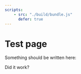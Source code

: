 ```yaml
---
scripts:
    - src: "./build/bundle.js"
      defer: true
---
```


# Test page

Something should be written here:

<section class="svelte-main"></section>

Did it work?